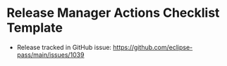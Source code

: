 # Release Manager Actions Checklist Template

- Release tracked in GitHub issue: https://github.com/eclipse-pass/main/issues/1039
